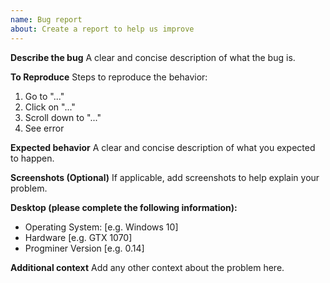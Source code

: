```yaml
---
name: Bug report
about: Create a report to help us improve
---
```


**Describe the bug**
A clear and concise description of what the bug is.

**To Reproduce**
Steps to reproduce the behavior:
1. Go to "..."
2. Click on "..."
3. Scroll down to "..."
4. See error

**Expected behavior**
A clear and concise description of what you expected to happen.

**Screenshots (Optional)**
If applicable, add screenshots to help explain your problem.

**Desktop (please complete the following information):**
- Operating System: [e.g. Windows 10]
- Hardware [e.g. GTX 1070]
- Progminer Version [e.g. 0.14]

**Additional context**
Add any other context about the problem here.
